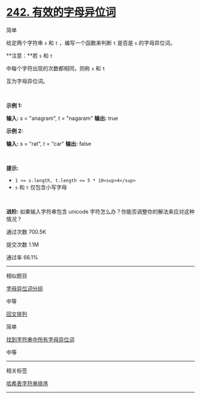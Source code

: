 # [242\. 有效的字母异位词](https://leetcode.cn/problems/valid-anagram/)

简单

给定两个字符串 `s` 和 `t` ，编写一个函数来判断 `t` 是否是 `s` 的字母异位词。

**注意：**若 `s` 和 `t` 

中每个字符出现的次数都相同，则称 `s` 和 `t` 

互为字母异位词。

&nbsp;

**示例 1:**

**输入:** *s* = "anagram", *t* = "nagaram"
**输出:** true

**示例 2:**

**输入:** *s* = "rat", *t* = "car"
**输出:** false

&nbsp;

**提示:**

- `1 <= s.length, t.length <= 5 * 10<sup>4</sup>`
- `s` 和 `t` 仅包含小写字母

&nbsp;

**进阶:** 如果输入字符串包含 unicode 字符怎么办？你能否调整你的解法来应对这种情况？

通过次数 700.5K

提交次数 1.1M

通过率 66.1%

* * *

相似题目

[字母异位词分组](https://leetcode.cn/problems/group-anagrams/)

中等

[回文排列](https://leetcode.cn/problems/palindrome-permutation/)

简单

[找到字符串中所有字母异位词](https://leetcode.cn/problems/find-all-anagrams-in-a-string/)

中等

* * *

相关标签

[哈希表](https://leetcode.cn/tag/hash-table/)[字符串](https://leetcode.cn/tag/string/)[排序](https://leetcode.cn/tag/sorting/)

* * *